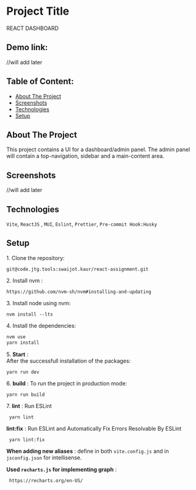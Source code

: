 # Project Title

REACT DASHBOARD

## Demo link:

//will add later

## Table of Content:

- [About The Project](#about-the-project)
- [Screenshots](#screenshots)
- [Technologies](#technologies)
- [Setup](#setup)

## About The Project

This project contains a UI for a dashboard/admin panel. The admin panel will contain a top-navigation, sidebar and a main-content area.

## Screenshots

//will add later

## Technologies

`Vite`, `ReactJS` , `MUI`, `Eslint`, `Prettier`, `Pre-commit Hook:Husky`

## Setup

1\. Clone the repository:

```
git@code.jtg.tools:swaijot.kaur/react-assignment.git
```

2\. Install nvm :

```
https://github.com/nvm-sh/nvm#installing-and-updating
```

3\. Install node using nvm:

`nvm install --lts`

4\. Install the dependencies:

```bash
nvm use
yarn install
```

5\. **Start** :  
After the successfull installation of the packages:

```
yarn run dev
```

6\. **build** : To run the project in production mode:

```
yarn run build
```

7\. **lint** : Run ESLint

```
 yarn lint
```

**lint:fix** : Run ESLint and Automatically Fix Errors Resolvable By ESLint

```
 yarn lint:fix
```

**When adding new aliases** :
define in both `vite.config.js` and in `jsconfig.json` for intellisense.

**Used `recharts.js` for implementing graph** :

```
 https://recharts.org/en-US/
```
